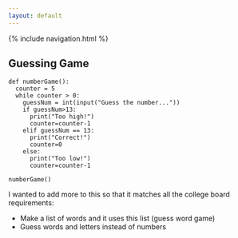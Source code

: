 ```yaml
---
layout: default
---
```


{% include navigation.html %}

## Guessing Game

```
def numberGame():
  counter = 5
  while counter > 0:
    guessNum = int(input("Guess the number..."))
    if guessNum>13:
      print("Too high!")
      counter=counter-1
    elif guessNum == 13:
      print("Correct!")
      counter=0
    else:
      print("Too low!")
      counter=counter-1

numberGame()

```

I wanted to add more to this so that it matches all the college board requirements:
- Make a list of words and it uses this list (guess word game)
- Guess words and letters instead of numbers
